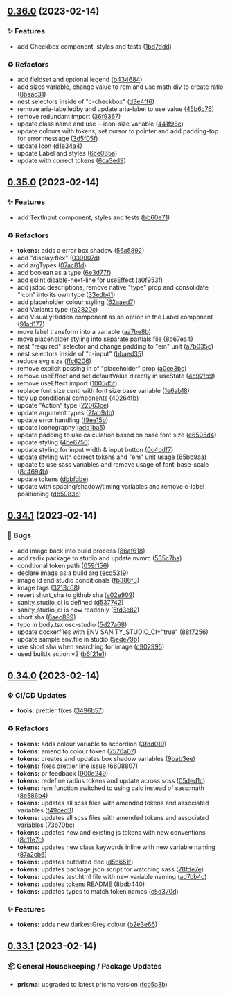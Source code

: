 ## [0.36.0](https://github.com/Open-Study-College/osc/compare/v0.35.0...v0.36.0) (2023-02-14)


### ✨ Features

* add Checkbox  component, styles and tests ([1bd7ddd](https://github.com/Open-Study-College/osc/commit/1bd7ddd0200b29d086d6063b0675c08732d285d3))


### ♻️ Refactors

* add fieldset and optional legend ([b434684](https://github.com/Open-Study-College/osc/commit/b43468447f61f3ee2783a3abaaf83b15b1050501))
* add sizes variable, change value to rem and use math.div to create ratio ([8baac31](https://github.com/Open-Study-College/osc/commit/8baac31af9d132a38a32316aa0620d28c012d44d))
* nest selectors inside of "c-checkbox" ([d3e4ff6](https://github.com/Open-Study-College/osc/commit/d3e4ff6d737356ea8d79c2f6825c7b743725589c))
* remove aria-labelledby and update aria-label to use value ([45b6c76](https://github.com/Open-Study-College/osc/commit/45b6c76262f7d33dceb057c501d24ccf919d9b37))
* remove redundant import ([36f9367](https://github.com/Open-Study-College/osc/commit/36f936743cb5fb2ab5351f9e760a5d76f4bc200d))
* update class name and use --icon-size variable ([441f98c](https://github.com/Open-Study-College/osc/commit/441f98cd81bb87cbe700b85ae6b9a01fdf988100))
* update colours with tokens, set cursor to pointer and add padding-top for error message ([3d5f05f](https://github.com/Open-Study-College/osc/commit/3d5f05fdfc0049d6ef1efa45193be04602f93a31))
* update Icon ([d1e34a4](https://github.com/Open-Study-College/osc/commit/d1e34a4ba4060b7e6d76e7984a0973f5dde251b3))
* update Label and styles ([6ce065a](https://github.com/Open-Study-College/osc/commit/6ce065adf6e4c48c2e964a7cda1c599b146d5c06))
* update with correct tokens ([6ca3ed9](https://github.com/Open-Study-College/osc/commit/6ca3ed9b4f81ae2548d41e93e5e595061172d64e))

## [0.35.0](https://github.com/Open-Study-College/osc/compare/v0.34.1...v0.35.0) (2023-02-14)


### ✨ Features

* add TextInput component, styles and tests ([bb60e71](https://github.com/Open-Study-College/osc/commit/bb60e715e2da14cee0e2050e132c458ccd492140))


### ♻️ Refactors

* **tokens:** adds a error box shadow ([56a5892](https://github.com/Open-Study-College/osc/commit/56a5892a358aa7d9f3c6423c3f89311b7c9e1e95))
* add "display:flex" ([039007d](https://github.com/Open-Study-College/osc/commit/039007d3d0b7df530f634489d7ab584f30fb79b3))
* add argTypes ([07ac81d](https://github.com/Open-Study-College/osc/commit/07ac81ddd01722e660c10e9bec1fd7eb9189dae9))
* add boolean as a type ([6e3d77f](https://github.com/Open-Study-College/osc/commit/6e3d77f7bc08f71a4bd0fac22cec4555c44918da))
* add eslint disable-next-line for useEffect ([a0f953f](https://github.com/Open-Study-College/osc/commit/a0f953fc6bf2a79a21132d19748001a7953e4790))
* add jsdoc descriptions, remove native "type" prop and consolidate "Icon" into its own type ([33edb41](https://github.com/Open-Study-College/osc/commit/33edb41cf573f1576100fc26a20b0e1d850d3ef7))
* add placeholder colour styling ([62aaed7](https://github.com/Open-Study-College/osc/commit/62aaed7c8166d23248396f94744d4f59180b5b98))
* add Variants type ([fa2820c](https://github.com/Open-Study-College/osc/commit/fa2820cd4fc4765225e2d7e51431b426a0ef65a9))
* add VisuallyHidden component as an option in the Label component ([91ad177](https://github.com/Open-Study-College/osc/commit/91ad177edf67b0a56b0e9d73f5b498c1bd547588))
* move label transform into a variable ([aa7be8b](https://github.com/Open-Study-College/osc/commit/aa7be8bb48e40f886a48698420ff2c63c2570650))
* move placeholder styling into separate partials file ([8b67ea4](https://github.com/Open-Study-College/osc/commit/8b67ea430a37554fe072b81aad9266347e6fb079))
* nest "required" selector and change padding to "em" unit ([a7b035c](https://github.com/Open-Study-College/osc/commit/a7b035ccab6d4c6978aeb93449adc5b85a5b6bfc))
* nest selectors inside of "c-input" ([bbaed35](https://github.com/Open-Study-College/osc/commit/bbaed35dde8c47cafeaf253577b75602d2caa290))
* reduce svg size ([ffc6206](https://github.com/Open-Study-College/osc/commit/ffc6206bdd3df832a9cd86df39f541042fcfa42c))
* remove explicit passing in of "placeholder" prop ([a0ce3bc](https://github.com/Open-Study-College/osc/commit/a0ce3bceee29a200a9a71f8d7eb1c16d4d138549))
* remove useEffect and set defaultValue directly in useState ([4c92fb9](https://github.com/Open-Study-College/osc/commit/4c92fb994e79ff9cc68a2e6e71345683e672fcce))
* remove useEffect import ([1005d5f](https://github.com/Open-Study-College/osc/commit/1005d5fe973dbc8e55667cf6b81313495a630ba1))
* replace font size centi with font size base variable ([1e6ab18](https://github.com/Open-Study-College/osc/commit/1e6ab1880b9a542048b4b48b86b9d6cf1244b91b))
* tidy up conditional components ([40264fb](https://github.com/Open-Study-College/osc/commit/40264fbe06c342dab4a9510753a54841cdee2517))
* update "Action" type ([22063ce](https://github.com/Open-Study-College/osc/commit/22063cefa4ce9236e5d960bb814bc4368ce85ade))
* update argument types ([2fab9db](https://github.com/Open-Study-College/osc/commit/2fab9db4512e95811c3021458d7d7ad6b6b9465f))
* update error handling ([f9ee15b](https://github.com/Open-Study-College/osc/commit/f9ee15b7978c1400e39b27a1a6e838149f125782))
* update iconography ([add1ba5](https://github.com/Open-Study-College/osc/commit/add1ba5c28396ca143e29ee6bdff48ff72613771))
* update padding to use calculation based on base font size ([e6505d4](https://github.com/Open-Study-College/osc/commit/e6505d4fcc55cf32216f235e2f4752a277b5c008))
* update styling ([4be6750](https://github.com/Open-Study-College/osc/commit/4be6750303c6335a1fb1c268acf2120454e51230))
* update styling for input width & input button ([0c4cdf7](https://github.com/Open-Study-College/osc/commit/0c4cdf75a085c7e9af4e6a85ecd561e2a28f3931))
* update styling with correct tokens and "em" unit usage ([65bb9aa](https://github.com/Open-Study-College/osc/commit/65bb9aa78efe64e22c38dac4b0de088422422a37))
* update to use sass variables and remove usage of font-base-scale ([8c4694b](https://github.com/Open-Study-College/osc/commit/8c4694ba0d46d6d9a795f227f62296e94c696d2a))
* update tokens ([dbbfdbe](https://github.com/Open-Study-College/osc/commit/dbbfdbec89ff568b8655fcd8c2c32136f78e3100))
* update with spacing/shadow/timing variables and remove c-label positioning ([db5983b](https://github.com/Open-Study-College/osc/commit/db5983b032533ec07e50d02d7b2e7955fc427652))

## [0.34.1](https://github.com/Open-Study-College/osc/compare/v0.34.0...v0.34.1) (2023-02-14)


### 🐛 Bugs

* add image back into build process ([86af618](https://github.com/Open-Study-College/osc/commit/86af6189208abdd4fd4b77ead77be360b8808701))
* add radix package to studio and update nvmrc ([535c7ba](https://github.com/Open-Study-College/osc/commit/535c7ba51fc553541333e87574c6cd21aa815990))
* condtional token path ([059f156](https://github.com/Open-Study-College/osc/commit/059f1561905060268465109da9ae358ca203a1ab))
* declare image as a build arg ([ecd5319](https://github.com/Open-Study-College/osc/commit/ecd531955492506d17cfbdcb68f6e2617599d9eb))
* image id and studio conditionals ([fb386f3](https://github.com/Open-Study-College/osc/commit/fb386f3ad2bd6c910b80301654375984447a60e0))
* image tags ([3213c68](https://github.com/Open-Study-College/osc/commit/3213c687a62822f75d2a7255e111b6d26b9b2aed))
* revert short_sha to github sha ([a02e909](https://github.com/Open-Study-College/osc/commit/a02e9098f3bb18f063f3195bbf234b3692b8e05d))
* sanity_studio_ci is defined ([d537742](https://github.com/Open-Study-College/osc/commit/d537742db8b60c7e7b3e8b313d2dda113fadc0a9))
* sanity_studio_ci is now readonly ([5fd3e82](https://github.com/Open-Study-College/osc/commit/5fd3e820305370a7b741fc53a92359997adae3b4))
* short sha ([6aec899](https://github.com/Open-Study-College/osc/commit/6aec8996fba4fa0e992a7e31bf7deac2a88e20cc))
* typo in body.tsx osc-studio ([5d27a68](https://github.com/Open-Study-College/osc/commit/5d27a686ce6049b2d129f011984452aaeb3499e2))
* update dockerfiles with ENV SANITY_STUDIO_CI="true" ([88f7256](https://github.com/Open-Study-College/osc/commit/88f7256ea83561571fec2c3baedc512d457a4406))
* update sample env.file in studio ([5ede79b](https://github.com/Open-Study-College/osc/commit/5ede79bb89a2ba3803f1cb1536dddb6c6da4ec76))
* use short sha when searching for image ([c902995](https://github.com/Open-Study-College/osc/commit/c902995ace022020d15cc6ff800a5ac4b6b70be0))
* used buildx action v2 ([b6f21e1](https://github.com/Open-Study-College/osc/commit/b6f21e1d3b6438eb02509c77d10aef8b2c28a714))

## [0.34.0](https://github.com/Open-Study-College/osc/compare/v0.33.1...v0.34.0) (2023-02-14)


### ⚙️ CI/CD Updates

* **tools:** prettier fixes ([3496b57](https://github.com/Open-Study-College/osc/commit/3496b5775fdde62d23774ea8bc670aa6cae6f56a))


### ♻️ Refactors

* **tokens:** adds colour variable to accordion ([3fdd019](https://github.com/Open-Study-College/osc/commit/3fdd019156a83661d5bd616a4acc1b24ff40b7d1))
* **tokens:** amend to colour token ([7570a07](https://github.com/Open-Study-College/osc/commit/7570a07fbc10756a69eeadddaa6595645ff094ba))
* **tokens:** creates and updates box shadow variables ([9bab3ee](https://github.com/Open-Study-College/osc/commit/9bab3ee16a9dcfca36c7787e04452bac54ef97b8))
* **tokens:** fixes prettier line issue ([6608807](https://github.com/Open-Study-College/osc/commit/6608807c046f113fa6c10065a282716f536e84da))
* **tokens:** pr feedback ([900e249](https://github.com/Open-Study-College/osc/commit/900e249ad5b703d1f6064a8a4b3e21271319fd31))
* **tokens:** redefine radius tokens and update across scss ([05ded1c](https://github.com/Open-Study-College/osc/commit/05ded1c881a3f9ee1580ee7dc7b69dc0a0158386))
* **tokens:** rem function switched to using calc instead of sass:math ([8e586b4](https://github.com/Open-Study-College/osc/commit/8e586b4e5ab5d23eaf237a91593f79c05be57e2a))
* **tokens:** updates all scss files with amended tokens and associated variables ([f49ced3](https://github.com/Open-Study-College/osc/commit/f49ced305c027e9d98f6a1cf081cd3f250a6f82c))
* **tokens:** updates all scss files with amended tokens and associated variables ([73b70bc](https://github.com/Open-Study-College/osc/commit/73b70bcd594bc23f158487bd1bfe2bd03e1860a2))
* **tokens:** updates new and existing js tokens with new conventions ([8c11e7c](https://github.com/Open-Study-College/osc/commit/8c11e7c8c50dc39f3e44c8ecd242f15a1091bf37))
* **tokens:** updates new class keywords inline with new variable naming ([87a2cb6](https://github.com/Open-Study-College/osc/commit/87a2cb6db137bb99305d8bb309c85b6ab2929614))
* **tokens:** updates outdated doc ([d5b651f](https://github.com/Open-Study-College/osc/commit/d5b651f3f4e41134656029ff5d1a45e59b33fa71))
* **tokens:** updates package.json script for watching sass ([78fde7e](https://github.com/Open-Study-College/osc/commit/78fde7ed9e07e2d6b24d4ae5cc890b9bd9a69084))
* **tokens:** updates test.html file with new variable naming ([ad7cb4c](https://github.com/Open-Study-College/osc/commit/ad7cb4cf481793c7cbc1afe72ca30f95e33e577a))
* **tokens:** updates tokens README ([8bdb440](https://github.com/Open-Study-College/osc/commit/8bdb440eb3fdd1192afb8a7f0918db493064f481))
* **tokens:** updates types to match token names ([c5d370d](https://github.com/Open-Study-College/osc/commit/c5d370d3585997298708efee06111409e4235807))


### ✨ Features

* **tokens:** adds new darkestGrey colour ([b2e3e66](https://github.com/Open-Study-College/osc/commit/b2e3e66fdeff8a53eb5574abb7a3e81ce7d427f7))

## [0.33.1](https://github.com/Open-Study-College/osc/compare/v0.33.0...v0.33.1) (2023-02-14)


### 📦 General Housekeeping / Package Updates

* **prisma:** upgraded to latest prisma version ([fcb5a3b](https://github.com/Open-Study-College/osc/commit/fcb5a3bca9e82801fa362b8190a1e66e0d7c594e))


